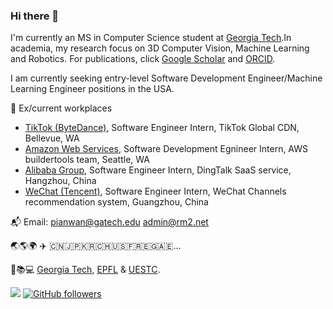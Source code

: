### Hi there 👋

I'm currently an MS in Computer Science student at [Georgia Tech](https://www.gatech.edu/).In academia, my research focus on 3D Computer Vision, Machine Learning and Robotics. For publications, click [Google Scholar](https://scholar.google.com/citations?user=O2EzHBQAAAAJ) and [ORCID](https://orcid.org/0009-0007-9368-3662).

I am currently seeking entry-level Software Development Engineer/Machine Learning Engineer positions in the USA.

💼 Ex/current workplaces
- [TikTok (ByteDance)](https://www.tiktok.com/), Software Engineer Intern, TikTok Global CDN, Bellevue, WA
- [Amazon Web Services](https://aws.com/), Software Development Egnineer Intern, AWS buildertools team, Seattle, WA
- [Alibaba Group](https://www.alibabagroup.com/en-US), Software Engineer Intern, DingTalk SaaS service, Hangzhou, China
- [WeChat (Tencent)](https://www.wechat.com/), Software Engineer Intern, WeChat Channels recommendation system, Guangzhou, China

📬 Email: pianwan@gatech.edu admin@rm2.net

🌏🌎🌍 ✈️ 🇨🇳🇯🇵🇰🇷🇨🇭🇺🇸🇫🇷🇪🇬🇦🇪...

🏫📚💻 [Georgia Tech](https://www.gatech.edu/), [EPFL](https://www.epfl.ch/en/) & [UESTC](https://en.uestc.edu.cn/).

![](https://komarev.com/ghpvc/?username=pianwan&style=flat) [![GitHub followers](https://img.shields.io/github/followers/pianwan.svg?style=social&label=Follow&maxAge=2592000)](https://github.com/pianwan?tab=followers)
